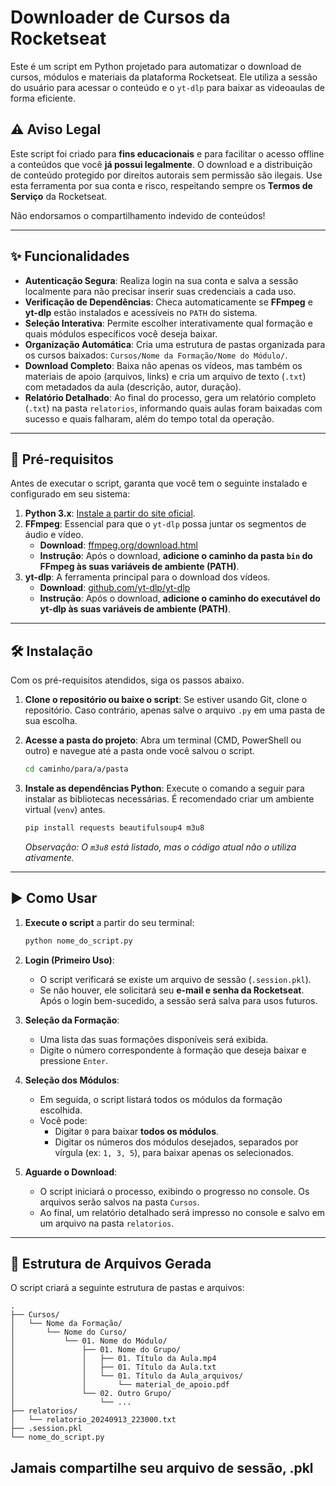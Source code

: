 # Downloader de Cursos da Rocketseat

Este é um script em Python projetado para automatizar o download de cursos, módulos e materiais da plataforma Rocketseat. Ele utiliza a sessão do usuário para acessar o conteúdo e o `yt-dlp` para baixar as videoaulas de forma eficiente.

## ⚠️ Aviso Legal

Este script foi criado para **fins educacionais** e para facilitar o acesso offline a conteúdos que você **já possui legalmente**. O download e a distribuição de conteúdo protegido por direitos autorais sem permissão são ilegais. Use esta ferramenta por sua conta e risco, respeitando sempre os **Termos de Serviço** da Rocketseat.

Não endorsamos o compartilhamento indevido de conteúdos!

---

## ✨ Funcionalidades

-   **Autenticação Segura**: Realiza login na sua conta e salva a sessão localmente para não precisar inserir suas credenciais a cada uso.
-   **Verificação de Dependências**: Checa automaticamente se **FFmpeg** e **yt-dlp** estão instalados e acessíveis no `PATH` do sistema.
-   **Seleção Interativa**: Permite escolher interativamente qual formação e quais módulos específicos você deseja baixar.
-   **Organização Automática**: Cria uma estrutura de pastas organizada para os cursos baixados: `Cursos/Nome da Formação/Nome do Módulo/`.
-   **Download Completo**: Baixa não apenas os vídeos, mas também os materiais de apoio (arquivos, links) e cria um arquivo de texto (`.txt`) com metadados da aula (descrição, autor, duração).
-   **Relatório Detalhado**: Ao final do processo, gera um relatório completo (`.txt`) na pasta `relatorios`, informando quais aulas foram baixadas com sucesso e quais falharam, além do tempo total da operação.

---

## 🚀 Pré-requisitos

Antes de executar o script, garanta que você tem o seguinte instalado e configurado em seu sistema:

1.  **Python 3.x**: [Instale a partir do site oficial](https://www.python.org/downloads/).
2.  **FFmpeg**: Essencial para que o `yt-dlp` possa juntar os segmentos de áudio e vídeo.
    -   **Download**: [ffmpeg.org/download.html](https://ffmpeg.org/download.html)
    -   **Instrução**: Após o download, **adicione o caminho da pasta `bin` do FFmpeg às suas variáveis de ambiente (PATH)**.
3.  **yt-dlp**: A ferramenta principal para o download dos vídeos.
    -   **Download**: [github.com/yt-dlp/yt-dlp](https://github.com/yt-dlp/yt-dlp)
    -   **Instrução**: Após o download, **adicione o caminho do executável do yt-dlp às suas variáveis de ambiente (PATH)**.

---

## 🛠️ Instalação

Com os pré-requisitos atendidos, siga os passos abaixo.

1.  **Clone o repositório ou baixe o script**:
    Se estiver usando Git, clone o repositório. Caso contrário, apenas salve o arquivo `.py` em uma pasta de sua escolha.

2.  **Acesse a pasta do projeto**:
    Abra um terminal (CMD, PowerShell ou outro) e navegue até a pasta onde você salvou o script.
    ```bash
    cd caminho/para/a/pasta
    ```

3.  **Instale as dependências Python**:
    Execute o comando a seguir para instalar as bibliotecas necessárias. É recomendado criar um ambiente virtual (`venv`) antes.
    ```bash
    pip install requests beautifulsoup4 m3u8
    ```
    *Observação: O `m3u8` está listado, mas o código atual não o utiliza ativamente.*

---

## ▶️ Como Usar

1.  **Execute o script** a partir do seu terminal:
    ```bash
    python nome_do_script.py
    ```

2.  **Login (Primeiro Uso)**:
    -   O script verificará se existe um arquivo de sessão (`.session.pkl`).
    -   Se não houver, ele solicitará seu **e-mail e senha da Rocketseat**. Após o login bem-sucedido, a sessão será salva para usos futuros.

3.  **Seleção da Formação**:
    -   Uma lista das suas formações disponíveis será exibida.
    -   Digite o número correspondente à formação que deseja baixar e pressione `Enter`.

4.  **Seleção dos Módulos**:
    -   Em seguida, o script listará todos os módulos da formação escolhida.
    -   Você pode:
        -   Digitar `0` para baixar **todos os módulos**.
        -   Digitar os números dos módulos desejados, separados por vírgula (ex: `1, 3, 5`), para baixar apenas os selecionados.

5.  **Aguarde o Download**:
    -   O script iniciará o processo, exibindo o progresso no console. Os arquivos serão salvos na pasta `Cursos`.
    -   Ao final, um relatório detalhado será impresso no console e salvo em um arquivo na pasta `relatorios`.

---

## 📂 Estrutura de Arquivos Gerada

O script criará a seguinte estrutura de pastas e arquivos:

```
.
├── Cursos/
│   └── Nome da Formação/
│       └── Nome do Curso/
│           └── 01. Nome do Módulo/
│               ├── 01. Nome do Grupo/
│               │   ├── 01. Título da Aula.mp4
│               │   ├── 01. Título da Aula.txt
│               │   └── 01. Título da Aula_arquivos/
│               │       └── material_de_apoio.pdf
│               └── 02. Outro Grupo/
│                   └── ...
├── relatorios/
│   └── relatorio_20240913_223000.txt
├── .session.pkl
└── nome_do_script.py
```

## Jamais compartilhe seu arquivo de sessão, .pkl